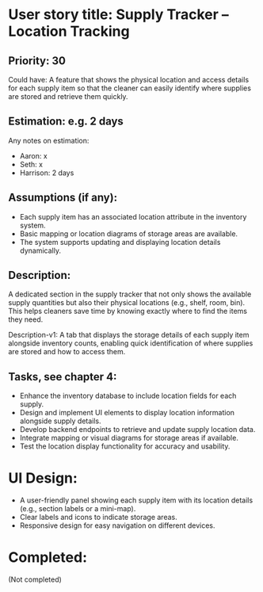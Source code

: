 # User story title: Supply Tracker – Location Tracking

## Priority: 30
Could have:
A feature that shows the physical location and access details for each supply item so that the cleaner can easily identify where supplies are stored and retrieve them quickly.

## Estimation: e.g. 2 days
Any notes on estimation:
* Aaron: x
* Seth: x
* Harrison: 2 days

## Assumptions (if any):
- Each supply item has an associated location attribute in the inventory system.
- Basic mapping or location diagrams of storage areas are available.
- The system supports updating and displaying location details dynamically.

## Description:
A dedicated section in the supply tracker that not only shows the available supply quantities but also their physical locations (e.g., shelf, room, bin). This helps cleaners save time by knowing exactly where to find the items they need.

Description-v1:
A tab that displays the storage details of each supply item alongside inventory counts, enabling quick identification of where supplies are stored and how to access them.

## Tasks, see chapter 4:
- Enhance the inventory database to include location fields for each supply.
- Design and implement UI elements to display location information alongside supply details.
- Develop backend endpoints to retrieve and update supply location data.
- Integrate mapping or visual diagrams for storage areas if available.
- Test the location display functionality for accuracy and usability.

# UI Design:
- A user-friendly panel showing each supply item with its location details (e.g., section labels or a mini-map).
- Clear labels and icons to indicate storage areas.
- Responsive design for easy navigation on different devices.

# Completed:
(Not completed)
